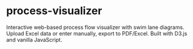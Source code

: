 # process-visualizer
Interactive web-based process flow visualizer with swim lane diagrams. Upload Excel data or enter manually, export to PDF/Excel. Built with D3.js and vanilla JavaScript.
